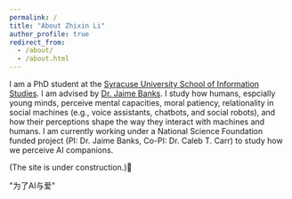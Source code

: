 ```yaml
---
permalink: /
title: "About Zhixin Li"
author_profile: true
redirect_from: 
  - /about/
  - /about.html
---
```


I am a PhD student at the [Syracuse University School of Information Studies](https://ischool.syr.edu/). I am advised by [Dr. Jaime Banks](https://ischool.syr.edu/jaime-banks/#Biography). I study how humans, espcially young minds, perceive mental capacities, moral patiency, relationality in social machines (e.g., voice assistants, chatbots, and social robots), and how their perceptions shape the way they interact with machines and humans. I am currently working under a National Science Foundation funded project (PI: Dr. Jaime Banks, Co-PI: Dr. Caleb T. Carr) to study how we perceive AI companions.

(The site is under construction.)🚧

"为了AI与爱"

